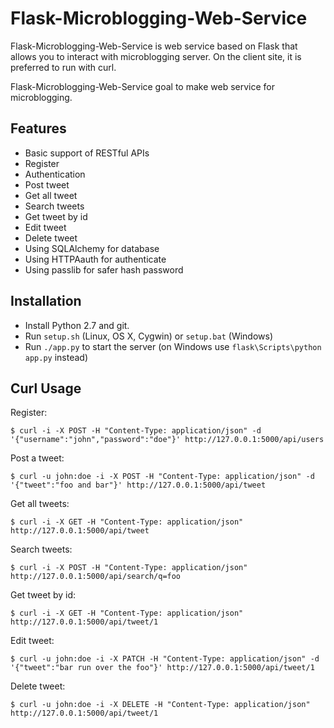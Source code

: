 Flask-Microblogging-Web-Service
===============================

Flask-Microblogging-Web-Service is web service based on Flask that allows you to interact with microblogging server. On the client site, it is preferred to run with curl.

Flask-Microblogging-Web-Service goal to make web service for microblogging.

Features
--------

- Basic support of RESTful APIs
- Register
- Authentication
- Post tweet
- Get all tweet
- Search tweets
- Get tweet by id
- Edit tweet
- Delete tweet
- Using SQLAlchemy for database
- Using HTTPAauth for authenticate
- Using passlib for safer hash password

Installation
------------

- Install Python 2.7 and git.
- Run `setup.sh` (Linux, OS X, Cygwin) or `setup.bat` (Windows)
- Run `./app.py` to start the server (on Windows use `flask\Scripts\python app.py` instead)

Curl Usage
----------

Register:

    $ curl -i -X POST -H "Content-Type: application/json" -d '{"username":"john","password":"doe"}' http://127.0.0.1:5000/api/users

Post a tweet:

    $ curl -u john:doe -i -X POST -H "Content-Type: application/json" -d '{"tweet":"foo and bar"}' http://127.0.0.1:5000/api/tweet

Get all tweets:

    $ curl -i -X GET -H "Content-Type: application/json" http://127.0.0.1:5000/api/tweet

Search tweets:

    $ curl -i -X POST -H "Content-Type: application/json" http://127.0.0.1:5000/api/search/q=foo
    
Get tweet by id:

    $ curl -i -X GET -H "Content-Type: application/json" http://127.0.0.1:5000/api/tweet/1

Edit tweet:

    $ curl -u john:doe -i -X PATCH -H "Content-Type: application/json" -d '{"tweet":"bar run over the foo"}' http://127.0.0.1:5000/api/tweet/1

Delete tweet:

    $ curl -u john:doe -i -X DELETE -H "Content-Type: application/json" http://127.0.0.1:5000/api/tweet/1

